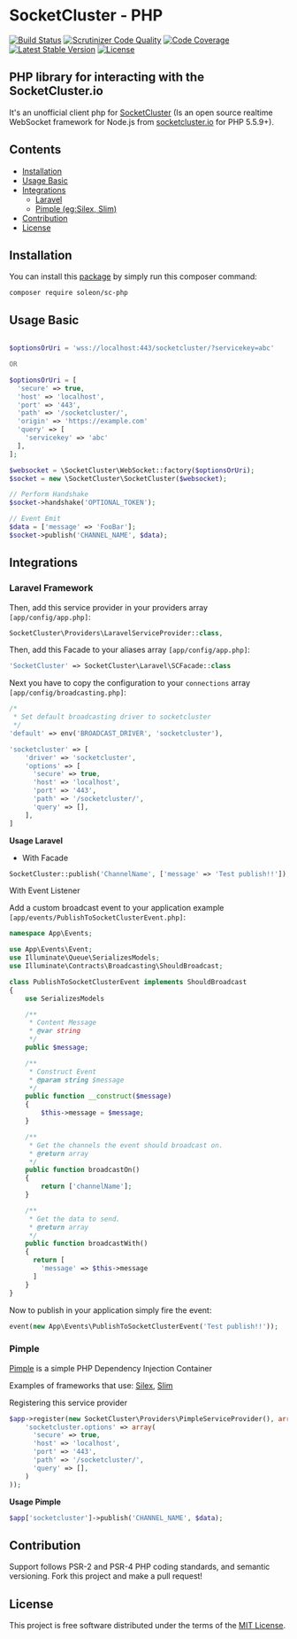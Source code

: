 # SocketCluster - PHP
[![Build Status](https://travis-ci.org/soleon-leiloes/sc-php.svg?branch=master)](https://travis-ci.org/soleon-leiloes/sc-php)
[![Scrutinizer Code Quality](https://scrutinizer-ci.com/g/soleon-leiloes/sc-php/badges/quality-score.png?b=master)](https://scrutinizer-ci.com/g/soleon-leiloes/sc-php/?branch=master)
[![Code Coverage](https://scrutinizer-ci.com/g/soleon-leiloes/sc-php/badges/coverage.png?b=master)](https://scrutinizer-ci.com/g/soleon-leiloes/sc-php/?branch=master)
[![Latest Stable Version](https://poser.pugx.org/soleon/sc-php/v/stable)](https://packagist.org/packages/soleon/sc-php)
[![License](https://img.shields.io/packagist/l/soleon/sc-php.svg?style=flat-square)](https://packagist.org/packages/soleon/sc-php)

## PHP library for interacting with the SocketCluster.io
It's an unofficial client php for [SocketCluster](http://socketcluster.io/) (Is an open source realtime WebSocket framework for Node.js from [socketcluster.io](http://www.socketcluster.io) for PHP 5.5.9+).

## Contents

- [Installation](#installation)
- [Usage Basic](#usage-basic)
- [Integrations](#integrations)
  - [Laravel](#laravel-framework)
  - [Pimple (eg:Silex, Slim)](#pimple)
- [Contribution](#contribution)
- [License](#license)

## Installation
You can install this [package](https://packagist.org/packages/soleon/sc-php) by simply run this composer command:

```
composer require soleon/sc-php
```

## Usage Basic
~~~php

$optionsOrUri = 'wss://localhost:443/socketcluster/?servicekey=abc'

OR

$optionsOrUri = [
  'secure' => true,
  'host' => 'localhost',
  'port' => '443',
  'path' => '/socketcluster/',
  'origin' => 'https://example.com'
  'query' => [
    'servicekey' => 'abc'
  ],
];

$websocket = \SocketCluster\WebSocket::factory($optionsOrUri);
$socket = new \SocketCluster\SocketCluster($websocket);

// Perform Handshake
$socket->handshake('OPTIONAL_TOKEN');

// Event Emit
$data = ['message' => 'FooBar'];
$socket->publish('CHANNEL_NAME', $data);
~~~

## Integrations

### Laravel Framework

Then, add this service provider in your providers array `[app/config/app.php]`:

~~~php
SocketCluster\Providers\LaravelServiceProvider::class,
~~~

Then, add this Facade to your aliases array `[app/config/app.php]`:

~~~php
'SocketCluster' => SocketCluster\Laravel\SCFacade::class
~~~

Next you have to copy the configuration to your `connections` array `[app/config/broadcasting.php]`:

~~~php
/*
 * Set default broadcasting driver to socketcluster
 */
'default' => env('BROADCAST_DRIVER', 'socketcluster'),

'socketcluster' => [
    'driver' => 'socketcluster',
    'options' => [
      'secure' => true,
      'host' => 'localhost',
      'port' => '443',
      'path' => '/socketcluster/',
      'query' => [],
    ],
]
~~~

**Usage Laravel**

- With Facade
```php
SocketCluster::publish('ChannelName', ['message' => 'Test publish!!']);
```

With Event Listener

Add a custom broadcast event to your application example `[app/events/PublishToSocketClusterEvent.php]`:

```php
namespace App\Events;

use App\Events\Event;
use Illuminate\Queue\SerializesModels;
use Illuminate\Contracts\Broadcasting\ShouldBroadcast;

class PublishToSocketClusterEvent implements ShouldBroadcast
{
    use SerializesModels

    /**
     * Content Message
     * @var string
     */
    public $message;

    /**
     * Construct Event
     * @param string $message
     */
    public function __construct($message)
    {
        $this->message = $message;
    }

    /**
     * Get the channels the event should broadcast on.
     * @return array
     */
    public function broadcastOn()
    {
        return ['channelName'];
    }

    /**
     * Get the data to send.
     * @return array
     */
    public function broadcastWith()
    {
      return [
        'message' => $this->message
      ]
    }
}
```

Now to publish in your application simply fire the event:

```php
event(new App\Events\PublishToSocketClusterEvent('Test publish!!'));
```

### Pimple 

[Pimple](http://pimple.sensiolabs.org/) is a simple PHP Dependency Injection Container

Examples of frameworks that use: [Silex](http://silex.sensiolabs.org/), [Slim](http://www.slimframework.com/)

Registering this service provider

~~~php
$app->register(new SocketCluster\Providers\PimpleServiceProvider(), array(
    'socketcluster.options' => array(
      'secure' => true,
      'host' => 'localhost',
      'port' => '443',
      'path' => '/socketcluster/',
      'query' => [],
    )
));
~~~

**Usage Pimple**

~~~php
$app['socketcluster']->publish('CHANNEL_NAME', $data);
~~~


## Contribution

Support follows PSR-2 and PSR-4 PHP coding standards, and semantic versioning.
Fork this project and make a pull request!

## License
This project is free software distributed under the terms of the [MIT License](http://opensource.org/licenses/mit-license.php).
